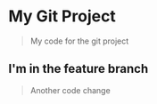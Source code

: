 # My Git Project 

> My code for the git project

## I'm in the feature branch

> Another code change
